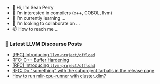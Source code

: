 - 👋 Hi, I’m Sean Perry
- 👀 I’m interested in compilers (c++, COBOL, llvm)
- 🌱 I’m currently learning ...
- 💞️ I’m looking to collaborate on ...
- 📫 How to reach me ...

<!---
s66perry/s66perry is a ✨ special ✨ repository because its `README.md` (this file) appears on your GitHub profile.
You can click the Preview link to take a look at your changes.
--->
### 📕 Latest LLVM Discourse Posts

<!-- DISCOURSE-LLVM:START -->
- [[RFC] Introducing `llvm-project/offload`](https://discourse.llvm.org/t/rfc-introducing-llvm-project-offload/74302?page=3#post_42)
- [RFC: C++ Buffer Hardening](https://discourse.llvm.org/t/rfc-c-buffer-hardening/65734?page=5#post_96)
- [[RFC] Introducing `llvm-project/offload`](https://discourse.llvm.org/t/rfc-introducing-llvm-project-offload/74302?page=2#post_41)
- [RFC: Do &quot;something&quot; with the subproject tarballs in the release page](https://discourse.llvm.org/t/rfc-do-something-with-the-subproject-tarballs-in-the-release-page/75024#post_1)
- [How to run mlir-cpu-runner with cluster_dim?](https://discourse.llvm.org/t/how-to-run-mlir-cpu-runner-with-cluster-dim/74778#post_5)
<!-- DISCOURSE-LLVM:END -->
